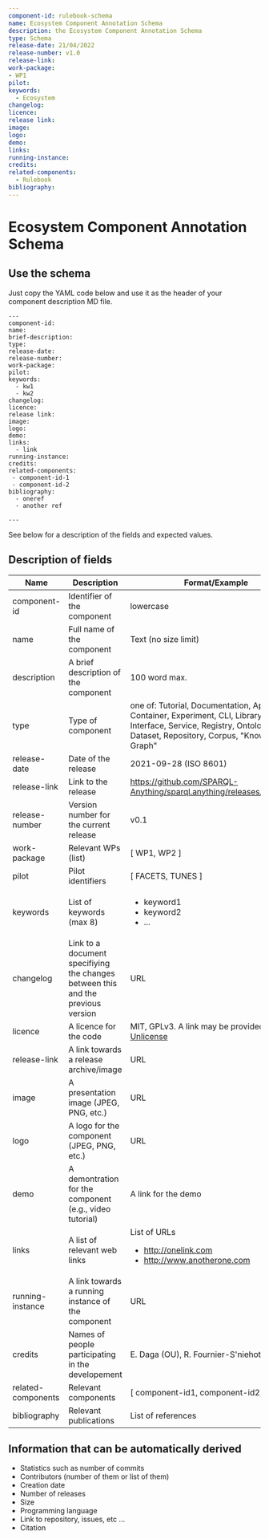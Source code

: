 ```yaml
---
component-id: rulebook-schema
name: Ecosystem Component Annotation Schema
description: the Ecosystem Component Annotation Schema
type: Schema
release-date: 21/04/2022
release-number: v1.0
release-link: 
work-package:
- WP1
pilot:
keywords:
  - Ecosystem
changelog:
licence:
release link:
image:
logo:
demo:
links: 
running-instance:
credits: 
related-components:
  - Rulebook
bibliography:   
--- 
```

# Ecosystem Component Annotation Schema

## Use the schema 

Just copy the YAML code below and use it as the header of your component description MD file.
```
---
component-id:
name:
brief-description:
type:
release-date: 
release-number:
work-package:
pilot:
keywords:
  - kw1
  - kw2
changelog:
licence:
release link:
image:
logo:
demo:
links: 
  - link
running-instance:
credits: 
related-components:
 - component-id-1
 - component-id-2
bibliography: 
  - oneref
  - another ref
  
--- 
```

See below for a description of the fields and expected values.

## Description of fields 

| Name               | Description                                                                      | Format/Example                                                                                                                                                                  |
|--------------------|----------------------------------------------------------------------------------|---------------------------------------------------------------------------------------------------------------------------------------------------------------------------------|
| component-id       | Identifier of the component                                                      | lowercase                                                                                                                                                                       |
| name               | Full name of the component                                                       | Text (no size limit)                                                                                                                                                            |
| description        | A brief description of the component                                             | 100 word max.                                                                                                                                                                   |
| type               | Type of component                                                                | one of: Tutorial, Documentation, Application, Container, Experiment, CLI, Library, User, Interface, Service, Registry, Ontology, Dataset, Repository, Corpus, "Knowledge Graph" |
| release-date       | Date of the release                                                              | 2021-09-28 (ISO 8601)                                                                                                                                                           |
| release-link       | Link to the release                                                              | https://github.com/SPARQL-Anything/sparql.anything/releases/tag/v0.5.1                                                                                                          |
| release-number     | Version number for the current release                                           | v0.1                                                                                                                                                                            |
| work-package       | Relevant WPs (list)                                                              | [ WP1, WP2 ]                                                                                                                                                                    |
| pilot              | Pilot identifiers                                                                | [ FACETS, TUNES ]                                                                                                                                                               |
| keywords           | List of keywords (max 8)                                                         | <ul><li>keyword1</li><li>keyword2</li><li>...</li></ul>                                                                                                                         |
| changelog          | Link to a document specifiying the changes between this and the previous version | URL                                                                                                                                                                             |
| licence            | A licence for the code                                                           | MIT, GPLv3. A link may be provided: [Unlicense](https://unlicense.org/)                                                                                                         |
| release-link       | A link towards a release archive/image                                           | URL                                                                                                                                                                             |
| image              | A presentation image (JPEG, PNG, etc.)                                           | URL                                                                                                                                                                             |
| logo               | A logo for the component (JPEG, PNG, etc.)                                       | URL                                                                                                                                                                             |
| demo               | A demontration for the component (e.g., video tutorial)                          | A link for the demo                                                                                                                                                             |
| links              | A list of relevant web links                                                     | List of URLs <ul><li>http://onelink.com </li><li>http://www.anotherone.com </li></ul>                                                                                           |
| running-instance   | A link towards a running instance of the component                               | URL                                                                                                                                                                             |
| credits            | Names of people participating in the developement                                | E. Daga (OU), R. Fournier-S'niehotta (CNAM)                                                                                                                                     |
| related-components | Relevant components                                                              | [ component-id1, component-id2, ... ]                                                                                                                                           |
| bibliography       | Relevant publications                                                            | List of references                                                                                                                                                              |

## Information that can be automatically derived

- Statistics such as number of commits 
- Contributors (number of them or list of them) 
- Creation date 
- Number of releases 
- Size 
- Programming language 
- Link to repository, issues, etc … 
- Citation 
